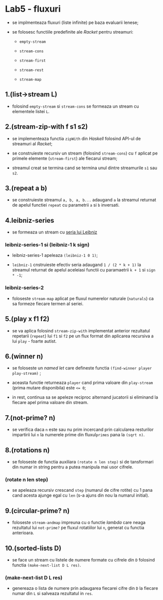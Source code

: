 # Lab5 - fluxuri

- se implmenteaza fluxuri (liste infinite) pe baza evaluarii lenese;

- se folosesc functiile predefinite ale *Racket* pentru streamuri:

    - `empty-stream`
    
    - `stream-cons`
    
    - `stream-first`
    
    - `stream-rest`
    
    - `stream-map`

## 1.(list->stream L)

- folosind `empty-stream` si `stream-cons` se formeaza un stream cu elementele listei `L`.

## 2.(stream-zip-with f s1 s2)

- se implementeaza functia `zipWith` din *Haskell* folosind API-ul de streamuri al *Racket*;

- se construieste recursiv un stream (folosind `stream-cons`) cu `f` aplicat pe primele elemente
(`stream-first`) ale fiecarui stream;

- streamul creat se termina cand se termina unul dintre streamurile `s1` sau `s2`.

## 3.(repeat a b)

- se construieste streamul `a, b, a, b...` adaugand `a` la streamul returnat de apelul functiei
`repeat` cu parametrii `a` si `b` inversati.

## 4.leibniz-series

- se formeaza un stream cu [seria lui Leibniz](https://en.wikipedia.org/wiki/Leibniz_formula_for_%CF%80)

### leibniz-series-1 si (leibniz-1 k sign)

- leibniz-series-1 apeleaza `(leibniz-1 0 1)`;

- `leibniz-1` cnstruieste efectiv seria adaugand `1 / (2 * k + 1)` la streamul returnat de apelul
aceleiasi functii cu paramaetrii `k + 1` si `sign * -1`;

### leibniz-series-2

- foloseste `stream-map` aplicat pe fluxul numerelor naturale (`naturals`) ca sa formeze fiecare
termen al seriei.

## 5.(play x f1 f2)

- se va aplica folosind `stream-zip-with` implementat anterior rezultatul repetarii (`repeat`) lui `f1` si `f2`
pe un flux format din aplicarea recursiva a lui `play` - foarte autist.

## 6.(winner n)

- se foloseste un *named let* care defineste functia `(find-winner player play-stream)` ;

- aceasta functie returneaza `player` cand prima valoare din `play-stream` (prima mutare disponibila) este `<= 0`;

- in rest, continua sa se apeleze reciproc alternand jucatorii si eliminand la fiecare apel prima valoare din stream.

## 7.(not-prime? n)

- se verifica daca `n` este sau nu prim incercand prin calcularea resturilor impartirii lui `n` la numerele prime
din fluxul`primes` pana la `(sqrt n)`.

## 8.(rotations n)

- se foloseste de functia auxiliara `(rotate n len step)` si de tansformari din numar in string pentru a putea
manipula mai usor cifrele.

### (rotate n len step)

- se apeleaza recursiv crescand `step` (numarul de cifre rotite) cu 1 pana cand acesta ajunge egal cu `len`
(s-a ajuns din nou la numarul initial).

## 9.(circular-prime? n)

- foloseste `stream-andmap` impreuna cu o functie *lambda* care neaga rezultatul lui `not-prime?` pe
fluxul rotatiilor lui `n`, generat cu functia anterioara.

## 10.(sorted-lists D)

- se face un stream cu listele de numere formate cu cifrele din `D` folosind functia `(make-next-list D L res)`.

### (make-next-list D L res)

- genereaza o lista de numere prin adaugarea fiecarei cifre din `D` la fiecare numar din `L` si
salveaza rezultatul in `res`.
